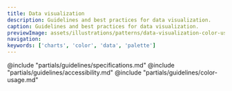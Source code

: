 ```yaml
---
title: Data visualization
description: Guidelines and best practices for data visualization.
caption: Guidelines and best practices for data visualization.
previewImage: assets/illustrations/patterns/data-visualization-color-usage.jpg
navigation:
keywords: ['charts', 'color', 'data', 'palette']
---
```


<section data-tab="Color usage">
  @include "partials/guidelines/specifications.md"
  @include "partials/guidelines/accessibility.md"
  @include "partials/guidelines/color-usage.md"
</section>
